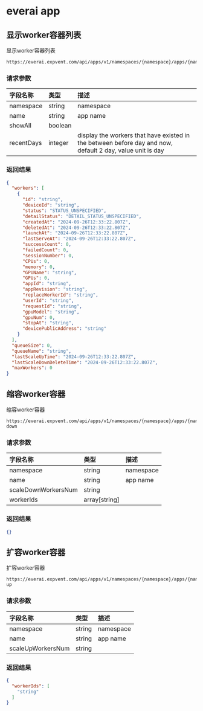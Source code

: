 # everai app

## 显示worker容器列表

显示worker容器列表

```api
https://everai.expvent.com/api/apps/v1/namespaces/{namespace}/apps/{name}/workers
```

### 请求参数

|字段名称 |类型 |描述 |
|:-------------- |:--------------|:--------------|
|namespace | string|namespace|
|name | string|app name|
|showAll   |boolean ||
|recentDays  |integer |display the workers that have existed in the between before day and now, default 2 day, value unit is day|

### 返回结果

```json
{
  "workers": [
    {
      "id": "string",
      "deviceId": "string",
      "status": "STATUS_UNSPECIFIED",
      "detailStatus": "DETAIL_STATUS_UNSPECIFIED",
      "createdAt": "2024-09-26T12:33:22.807Z",
      "deletedAt": "2024-09-26T12:33:22.807Z",
      "launchAt": "2024-09-26T12:33:22.807Z",
      "lastServeAt": "2024-09-26T12:33:22.807Z",
      "successCount": 0,
      "failedCount": 0,
      "sessionNumber": 0,
      "CPUs": 0,
      "memory": 0,
      "GPUName": "string",
      "GPUs": 0,
      "appId": "string",
      "appRevision": "string",
      "replaceWorkerId": "string",
      "userId": "string",
      "requestId": "string",
      "gpuModel": "string",
      "gpuNum": 0,
      "stopAt": "string",
      "devicePublicAddress": "string"
    }
  ],
  "queueSize": 0,
  "queueName": "string",
  "lastScaleUpTime": "2024-09-26T12:33:22.807Z",
  "lastScaleDownDeleteTime": "2024-09-26T12:33:22.807Z",
  "maxWorkers": 0
}
```

## 缩容worker容器

缩容worker容器

```api
https://everai.expvent.com/api/apps/v1/namespaces/{namespace}/apps/{name}/workers:scale-down
```

### 请求参数

|字段名称 |类型 |描述 |
|:-------------- |:--------------|:--------------|
|namespace | string|namespace|
|name | string|app name|
|scaleDownWorkersNum   |string ||
|workerIds  |array[string] ||

### 返回结果

```json
{}
```

## 扩容worker容器

扩容worker容器

```api
https://everai.expvent.com/api/apps/v1/namespaces/{namespace}/apps/{name}/workers:scale-up
```

### 请求参数

|字段名称 |类型 |描述 |
|:-------------- |:--------------|:--------------|
|namespace | string|namespace|
|name | string|app name|
|scaleUpWorkersNum   |string ||

### 返回结果

```json
{
  "workerIds": [
    "string"
  ]
}
```